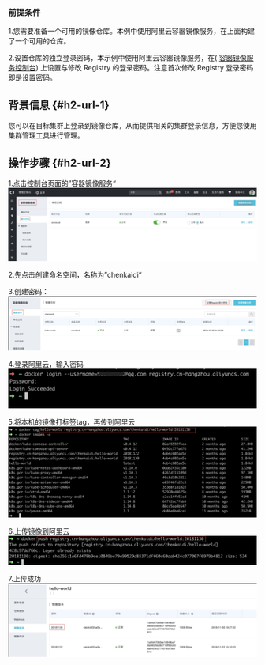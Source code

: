 ### 前提条件

1.您需要准备一个可用的镜像仓库。本例中使用阿里云容器镜像服务，在上面构建了一个可用的仓库。

2.设置仓库的独立登录密码，本示例中使用阿里云容器镜像服务，在\( [容器镜像服务控制台](https://cr.console.aliyun.com/)\) 上设置与修改 Registry 的登录密码。注意首次修改 Registry 登录密码即是设置密码。

## 背景信息 {#h2-url-1}

您可以在目标集群上登录到镜像仓库，从而提供相关的集群登录信息，方便您使用集群管理工具进行管理。

## 操作步骤 {#h2-url-2}

1.点击控制台页面的”容器镜像服务“![](/assets/Xnip2018-11-30_19-11-02.jpg)

2.先点击创建命名空间，名称为”chenkaidi“

3.创建密码：![](/assets/Xnip2018-11-30_19-16-28.jpg)

4.登录阿里云，输入密码![](/assets/Xnip2018-11-30_19-24-02.jpg)

5.将本机的镜像打标签tag，再传到阿里云![](/assets/Xnip2018-11-30_19-26-56.jpg)

6.上传镜像到阿里云![](/assets/Xnip2018-11-30_19-27-36.jpg)

7.上传成功![](/assets/Xnip2018-11-30_19-36-54.jpg)


